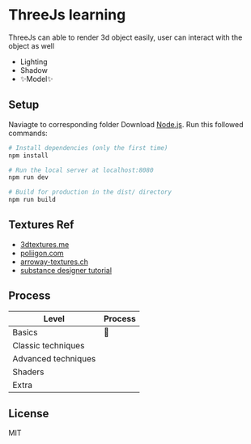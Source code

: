 # ThreeJs learning

ThreeJs can able to render 3d object easily, user can interact with the object as well

- Lighting
- Shadow
- ✨Model✨


## Setup
Naviagte to corresponding folder
Download [Node.js](https://nodejs.org/en/download/).
Run this followed commands:

``` bash
# Install dependencies (only the first time)
npm install

# Run the local server at localhost:8080
npm run dev

# Build for production in the dist/ directory
npm run build
```



## Textures Ref
- [3dtextures.me](https://3dtextures.me)
- [poliigon.com](https://www.poliigon.com/)
- [arroway-textures.ch](https://www.arroway-textures.ch/)
- [substance designer tutorial](https://www.youtube.com/playlist?list=PLB0wXHrWAmCwWfVVurGIQO_tMVWCFhnqE)

## Process



| Level | Process |
| ------ | ------ |
| Basics | 🚧 |
| Classic techniques | |
| Advanced techniques | |
| Shaders | |
| Extra | |

## License

MIT



[//]: # (These are reference links used in the body of this note and get stripped out when the markdown processor does its job. There is no need to format nicely because it shouldn't be seen. Thanks SO - http://stackoverflow.com/questions/4823468/store-comments-in-markdown-syntax)

   [dill]: <https://github.com/joemccann/dillinger>
   [editor]: <https://dillinger.io/>